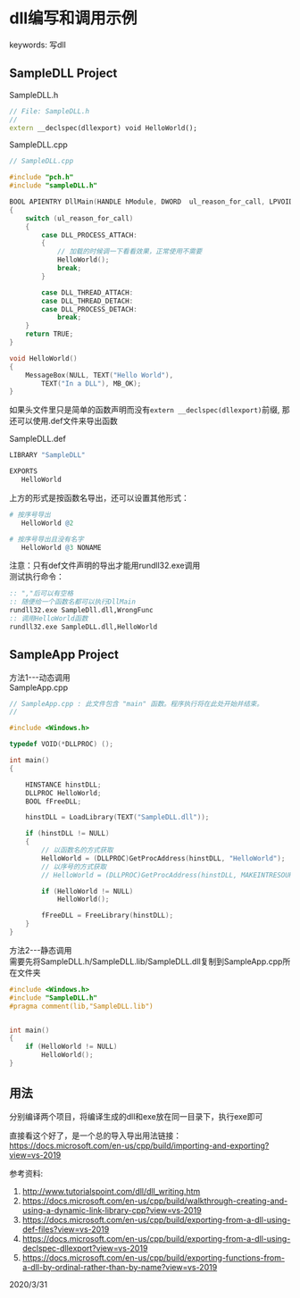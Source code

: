 # dll编写和调用示例

keywords: 写dll  

## SampleDLL Project

SampleDLL.h  
```cpp
// File: SampleDLL.h
//
extern __declspec(dllexport) void HelloWorld();
```

SampleDLL.cpp  
```cpp
// SampleDLL.cpp

#include "pch.h"
#include "sampleDLL.h"

BOOL APIENTRY DllMain(HANDLE hModule, DWORD  ul_reason_for_call, LPVOID lpReserved)
{
	switch (ul_reason_for_call)
	{
		case DLL_PROCESS_ATTACH:
		{
			// 加载的时候调一下看看效果，正常使用不需要
			HelloWorld();
			break;
		}

		case DLL_THREAD_ATTACH:
		case DLL_THREAD_DETACH:
		case DLL_PROCESS_DETACH:
			break;
	}
	return TRUE;
}

void HelloWorld()
{
	MessageBox(NULL, TEXT("Hello World"),
		TEXT("In a DLL"), MB_OK);
}
```

如果头文件里只是简单的函数声明而没有`extern __declspec(dllexport)`前缀, 那还可以使用.def文件来导出函数  

SampleDLL.def  
```r
LIBRARY "SampleDLL"

EXPORTS
   HelloWorld
```

上方的形式是按函数名导出，还可以设置其他形式：  
```r
# 按序号导出
   HelloWorld @2

# 按序号导出且没有名字
   HelloWorld @3 NONAME
```

注意：只有def文件声明的导出才能用rundll32.exe调用  
测试执行命令：  
```bat
:: ","后可以有空格
:: 随便给一个函数名都可以执行DllMain
rundll32.exe SampleDll.dll,WrongFunc
:: 调用HelloWorld函数
rundll32.exe SampleDLL.dll,HelloWorld
```


## SampleApp Project

方法1---动态调用  
SampleApp.cpp  
```cpp
// SampleApp.cpp : 此文件包含 "main" 函数。程序执行将在此处开始并结束。
//

#include <Windows.h>

typedef VOID(*DLLPROC) ();

int main()
{

	HINSTANCE hinstDLL;
	DLLPROC HelloWorld;
	BOOL fFreeDLL;

	hinstDLL = LoadLibrary(TEXT("SampleDLL.dll"));

	if (hinstDLL != NULL)
	{
	    // 以函数名的方式获取
		HelloWorld = (DLLPROC)GetProcAddress(hinstDLL, "HelloWorld");
		// 以序号的方式获取
		// HelloWorld = (DLLPROC)GetProcAddress(hinstDLL, MAKEINTRESOURCEA(1));

		if (HelloWorld != NULL)
			HelloWorld();

		fFreeDLL = FreeLibrary(hinstDLL);
	}
}
```

方法2---静态调用  
需要先将SampleDLL.h/SampleDLL.lib/SampleDLL.dll复制到SampleApp.cpp所在文件夹  
```cpp
#include <Windows.h>
#include "SampleDLL.h"
#pragma comment(lib,"SampleDLL.lib")


int main()
{
	if (HelloWorld != NULL)
		HelloWorld();
}

```

## 用法
分别编译两个项目，将编译生成的dll和exe放在同一目录下，执行exe即可  

直接看这个好了，是一个总的导入导出用法链接： https://docs.microsoft.com/en-us/cpp/build/importing-and-exporting?view=vs-2019  


参考资料:  
1. http://www.tutorialspoint.com/dll/dll_writing.htm
2. https://docs.microsoft.com/en-us/cpp/build/walkthrough-creating-and-using-a-dynamic-link-library-cpp?view=vs-2019
3. https://docs.microsoft.com/en-us/cpp/build/exporting-from-a-dll-using-def-files?view=vs-2019
4. https://docs.microsoft.com/en-us/cpp/build/exporting-from-a-dll-using-declspec-dllexport?view=vs-2019
5. https://docs.microsoft.com/en-us/cpp/build/exporting-functions-from-a-dll-by-ordinal-rather-than-by-name?view=vs-2019


2020/3/31  
